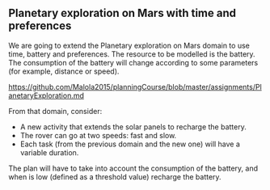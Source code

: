 ## Planetary exploration on Mars with time and preferences

We are going to extend the Planetary exploration on Mars domain to use time, battery and preferences. The resource to be modelled is the battery. The consumption of the battery will change according to some parameters (for example, distance or speed).

https://github.com/Malola2015/planningCourse/blob/master/assignments/PlanetaryExploration.md

From that domain, consider:  
- A new activity that extends the solar panels to recharge the battery.
- The rover can go at two speeds: fast and slow.
- Each task (from the previous domain and the new one) will have a variable duration. 

The plan will have to take into account the consumption of the battery, and when is low (defined as a threshold value) recharge the battery.
